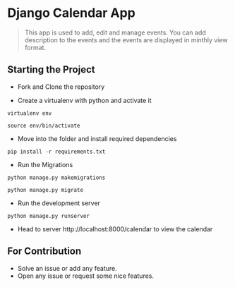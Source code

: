 # Django Calendar App

> This app is used to add, edit and manage events. You can add description to the events and the events are displayed in minthly view format.

##  Starting the Project 

* Fork and Clone the repository


* Create a virtualenv with python and activate it
```
virtualenv env

source env/bin/activate
```

* Move into the folder and install required dependencies
```
pip install -r requirements.txt
```

* Run the Migrations
```
python manage.py makemigrations

python manage.py migrate

``` 
* Run the development server 
```
python manage.py runserver

```
* Head to server http://localhost:8000/calendar to view the calendar

## For Contribution

* Solve an issue or add any feature.
* Open any issue or request some nice features.

